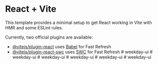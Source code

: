 # React + Vite

This template provides a minimal setup to get React working in Vite with HMR and some ESLint rules.

Currently, two official plugins are available:

- [@vitejs/plugin-react](https://github.com/vitejs/vite-plugin-react/blob/main/packages/plugin-react/README.md) uses [Babel](https://babeljs.io/) for Fast Refresh
- [@vitejs/plugin-react-swc](https://github.com/vitejs/vite-plugin-react-swc) uses [SWC](https://swc.rs/) for Fast Refresh
#   w e e k d a y - u i  
 #   w e e k d a y - u i  
 #   w e e k d a y - u i  
 #   w e e k d a y - u i  
 #   w e e k d a y - u i  
 #   w e e k d a y - u i  
 